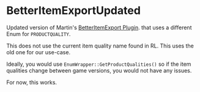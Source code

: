 # BetterItemExportUpdated
Updated version of Martin's [BetterItemExport Plugin](https://github.com/Martinii89/BetterItemExport). that uses a different Enum for ``PRODUCTQUALITY``.

This does not use the current item quality name found in RL. This uses the old one for our use-case.

Ideally, you would use ``EnumWrapper::GetProductQualities()`` so if the item qualities change between game versions, you would not have any issues.

For now, this works. 
